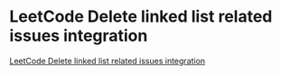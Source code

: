 # LeetCode  Delete linked list related issues integration
[LeetCode  Delete linked list related issues integration](https://aiwithcloud.com/2022/09/16/leetcode__delete_linked_list_related_issues_integration_/)